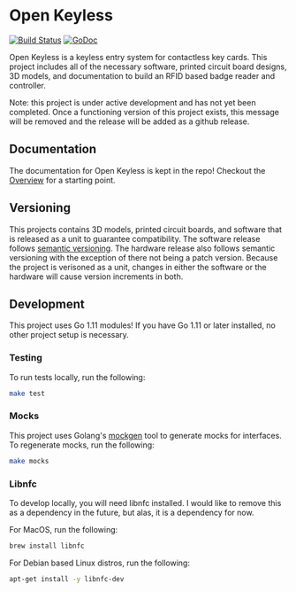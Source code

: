 # Open Keyless
[![Build Status](https://cloud.drone.io/api/badges/lodge93/open-keyless/status.svg)](https://cloud.drone.io/lodge93/open-keyless)
[![GoDoc](https://godoc.org/github.com/lodge93/open-keyless?status.svg)](https://godoc.org/github.com/lodge93/open-keyless)

Open Keyless is a keyless entry system for contactless key cards. This project includes all of the necessary software,
printed circuit board designs, 3D models, and documentation to build an RFID based badge reader and controller.

Note: this project is under active development and has not yet been completed. Once a functioning version of this
project exists, this message will be removed and the release will be added as a github release.

## Documentation
The documentation for Open Keyless is kept in the repo! Checkout the [Overview](docs/overview.md) for a starting point.

## Versioning
This projects contains 3D models, printed circuit boards, and software that is released as a unit to guarantee
compatibility. The software release follows [semantic versioning](https://semver.org/). The hardware release also
follows semantic versioning with the exception of there not being a patch version. Because the project is verisoned as
a unit, changes in either the software or the hardware will cause version increments in both.

## Development
This project uses Go 1.11 modules! If you have Go 1.11 or later installed, no other project setup is necessary.

### Testing
To run tests locally, run the following:
```bash
make test
```

### Mocks
This project uses Golang's [mockgen](https://github.com/golang/mock) tool to generate mocks for interfaces. To regenerate mocks, run the following:
```bash
make mocks
```

### Libnfc
To develop locally, you will need libnfc installed. I would like to remove this as a dependency in the future, but alas,
it is a dependency for now.

For MacOS, run the following:
```bash
brew install libnfc
```

For Debian based Linux distros, run the following:
```bash
apt-get install -y libnfc-dev
```
